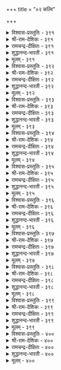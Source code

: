+++
title = "०२ कल्वि"

+++

<details><summary>विश्वास-प्रस्तुतिः - ३९१</summary>

कऱ्क कसडऱक् कऱ्पवै कट्रबिन्  
निऱ्क अदऱ्कुत् तग।      ३९१
</details>

<details><summary>श्री-राम-देशिकः - ३९१</summary>

अध्येतव्याः समे ग्रन्थाः निस्सन्देहं यथार्थतः ।  
अधीतग्रन्थदृष्टेन्न पथा युक्तं प्रवर्तनम् ॥ ३९१॥
</details>

<details><summary>रामचन्द्र-दीक्षितः - ३९१</summary>

391\. kaṟka, kacaṭu aṟa, kaṟpavai! kaṟṟapiṉ,  
niṟka, ataṟkut taka!.

391\. Faultlessly pursue knowledge and abide by it.  
</details>

<details><summary>शुद्धानन्द-भारती - ३९१</summary>

1\. கற்க கசடறக் கற்பவை கற்றபின்  
நிற்க அதற்குத் தக.  
Lore worth learning, learn flawlessly  
Live by that learning thoroughly.        391  
</details>

<details><summary>मूलम् - ३९१</summary>

कऱ्क कसडऱक् कऱ्पवै कट्रबिन्  
निऱ्क अदऱ्कुत् तग।      ३९१
</details>

<details><summary>विश्वास-प्रस्तुतिः - ३९२</summary>

ऎण्णॆन्ब एनै ऎऴुत्तॆन्ब इव्विरण् डुम्  
कण्णॆन्ब वाऴुम् उयिर्क्कु।      ३९२
</details>

<details><summary>श्री-राम-देशिकः - ३९२</summary>

न्यायव्याकरणाख्ये द्वे शास्त्रे मुख्ये नृणामिह ।  
उभे हि चक्षुषी स्यातामिति सद्भिरुदीर्यते ॥ ३९२॥
</details>

<details><summary>रामचन्द्र-दीक्षितः - ३९२</summary>

392\. 'eṇ' eṉpa, ēṉai ‘eḻuttu’ eṉpa, iv iraṇṭum  
‘kaṇ’ eṉpa, vāḻum uyirkku.

392\. Verily the numbers and letters are the eyes of the living one.  
</details>

<details><summary>शुद्धानन्द-भारती - ३९२</summary>

2\. எண்ணென்ப ஏனை எழுத்தென்ப இவ்விரண்டும்  
கண்ணென்ப வாழும் உயிர்க்கு.  
Letter, number, art and science  
Of living kind both are the eyes.        392  
</details>

<details><summary>मूलम् - ३९२</summary>

ऎण्णॆन्ब एनै ऎऴुत्तॆन्ब इव्विरण् डुम्  
कण्णॆन्ब वाऴुम् उयिर्क्कु।      ३९२
</details>

<details><summary>विश्वास-प्रस्तुतिः - ३९३</summary>

कण्णुडैयर् ऎन्बवर् कट्रोर् मुगत्तिरण्डु  
पुण्णुडैयर् कल्ला तवर्।      ३९३
</details>

<details><summary>श्री-राम-देशिकः - ३९३</summary>

चक्षुष्मन्तस्त एव स्युः ज्ञानचक्षुर्युतास्तु ये ।  
इतरेषामुभे नेत्रे व्रणे स्यातां मुखोत्थिते ॥ ३९३॥
</details>

<details><summary>रामचन्द्र-दीक्षितः - ३९३</summary>

393\. kaṇ uṭaiyar eṉpavar kaṟṟōr; mukattu iraṇṭu  
puṇ uṭaiyar, kallātavar.

393\. The learned alone are said to possess eyes; but they are only sores in the face of the unlettered.  
</details>

<details><summary>शुद्धानन्द-भारती - ३९३</summary>

3\. கண்ணுடையர் என்பவர் கற்றோர் முகத்திரண்டு  
புண்ணுடையர் கல்லா தவர்.  
The learned alone have eyes on face  
The ignorant two sores of disgrace.        393  
</details>

<details><summary>मूलम् - ३९३</summary>

कण्णुडैयर् ऎन्बवर् कट्रोर् मुगत्तिरण्डु  
पुण्णुडैयर् कल्ला तवर्।      ३९३
</details>

<details><summary>विश्वास-प्रस्तुतिः - ३९४</summary>

उवप्पत् तलैक्कूडि उळ्ळप् पिरिदल्  
अनैत्ते पुलवर् तॊऴिल्।      ३९४
</details>

<details><summary>श्री-राम-देशिकः - ३९४</summary>

यत्सङ्गन जनास्तुष्टाः भवेयुः, सङ्गमं पुनः ।  
वियोगकाले वाञ्छेयुः स भवेत्पण्डितोत्तमः ॥ ३९४॥
</details>

<details><summary>रामचन्द्र-दीक्षितः - ३९४</summary>

394\. uvappat talaikkūṭi, uḷḷap pirital  
aṉaittē-pulavar toḻil.

394\. The duty of the learned is to delight man by their company. Hunger ever more for it even while parting.  
</details>

<details><summary>शुद्धानन्द-भारती - ३९४</summary>

4\. உவப்பத் தலைக்கூடி உள்ளப் பிரிதல்  
அனைத்தே புலவர் தொழில்  
To meet with joy and part with thought  
Of learned men this is the art.        394  
</details>

<details><summary>मूलम् - ३९४</summary>

उवप्पत् तलैक्कूडि उळ्ळप् पिरिदल्  
अनैत्ते पुलवर् तॊऴिल्।      ३९४
</details>

<details><summary>विश्वास-प्रस्तुतिः - ३९५</summary>

उडैयार्मुन् इल्लार्बोल् एक्कट्रुङ् गट्रार्  
कडैयरे कल्ला तवर्।      ३९५
</details>

<details><summary>श्री-राम-देशिकः - ३९५</summary>

रिक्तवद्धनिकस्याग्रे विनीता गुरुसन्निधौ ।  
भूत्वा पठन्ति ये नित्यं शिष्टास्ते निन्दिताः परे ॥ ३९५॥
</details>

<details><summary>रामचन्द्र-दीक्षितः - ३९५</summary>

395\. uṭaiyārmuṉ illārpōl ēkkaṟṟum kaṟṟār;  
kaṭaiyarē, kallātavar.

395\. Eager like the beggars at the door of the wealthy is the sufferer of knowledge; the illiterate are held in scorn.  
</details>

<details><summary>शुद्धानन्द-भारती - ३९५</summary>

5\. உடையார்முன் இல்லார்போல் ஏக்கற்றுங் கற்றார்  
கடையரே கல்லா தவர்  
Like poor before rich they yearn:  
For knowledge: the low never learn.        395  
</details>

<details><summary>मूलम् - ३९५</summary>

उडैयार्मुन् इल्लार्बोल् एक्कट्रुङ् गट्रार्  
कडैयरे कल्ला तवर्।      ३९५
</details>

<details><summary>विश्वास-प्रस्तुतिः - ३९६</summary>

तॊट्टनैत् तूऱुम् मणऱ्केणि मान्दर्क्कुक्  
कट्रनैत् तूऱुम् अऱिवु।       ३९६
</details>

<details><summary>श्री-राम-देशिकः - ३९६</summary>

विद्यभ्यासानुसारेण नृणां ज्ञानां प्रवर्धते ।  
खननानुगुणं तोयं वर्धते सैकते यथा ॥ ३९६॥
</details>

<details><summary>रामचन्द्र-दीक्षितः - ३९६</summary>

396\. toṭṭaṉaittu ūṟum, maṇaṟ kēṇi;-māntarkkuk  
kaṟṟaṉaittu ūṟum, aṟivu.

396\. The deeper you delve into the earth, the greater will be the flow of water. Likewise knowledge is in proportion to your learning.  
</details>

<details><summary>शुद्धानन्द-भारती - ३९६</summary>

6\. தொட்டனைத் தூறும் மணற்கேணி மாந்தர்க்குக்  
கற்றனைத் தூறும் அறிவு.  
As deep you dig the sand spring flows  
As deep you learn the knowledge grows.        396  
</details>

<details><summary>मूलम् - ३९६</summary>

तॊट्टनैत् तूऱुम् मणऱ्केणि मान्दर्क्कुक्  
कट्रनैत् तूऱुम् अऱिवु।       ३९६
</details>

<details><summary>विश्वास-प्रस्तुतिः - ३९७</summary>

यादानुम् नाडामाल् ऊरामाल् ऎन्नॊरुवन्  
सान्दुणैयुङ् गल्लाद वाऱु।      ३९७
</details>

<details><summary>श्री-राम-देशिकः - ३९७</summary>

सर्वे देशाः समे ग्रामाः स्वीयाः स्युर्विदुषां भुवि ।  
तथा सति कुतः कैश्चित् विद्या नाधीयते सदा ॥ ३९७॥
</details>

<details><summary>रामचन्द्र-दीक्षितः - ३९७</summary>

397\. yātāṉum nāṭu āmāl; ūr āmāl; eṉ, oruvaṉ  
cām tuṇaiyum kallātavāṟu?.

397\. No country and no place is alien to the learned. How is it that persons remain in ignorance to the end of their lives?  
</details>

<details><summary>शुद्धानन्द-भारती - ३९७</summary>

7\. யாதானும் நாடாமால் ஊராமால் என்னொருவன்  
சாந்துணையுங் கல்லாத வாறு.  
All lands and towns are learner's own  
Why not till death learning go on!        397  
</details>

<details><summary>मूलम् - ३९७</summary>

यादानुम् नाडामाल् ऊरामाल् ऎन्नॊरुवन्  
सान्दुणैयुङ् गल्लाद वाऱु।      ३९७
</details>

<details><summary>विश्वास-प्रस्तुतिः - ३९८</summary>

ऒरुमैक्कण् तान् कट्र कल्वि ऒरुवऱ्कु  
ऎऴुमैयुम् एमाप् पुडैत्तु।      ३९८
</details>

<details><summary>श्री-राम-देशिकः - ३९८</summary>

एकजन्मन्यधिगता विद्या नृनं हि केनचित् ।  
सप्तजन्मस्वनुगता तस्य साह्यकरी भवेत् ॥ ३९८॥
</details>

<details><summary>रामचन्द्र-दीक्षितः - ३९८</summary>

398\. orumaikkaṇ tāṉ kaṟṟa kalvi oruvaṟku  
eḻumaiyum ēmāppu uṭaittu.

398\. The knowledge that a person gains in one birth stands him in good stead for seven births.  
</details>

<details><summary>शुद्धानन्द-भारती - ३९८</summary>

8\. ஒருமைக்கண் தான்கற்ற கல்வி ஒருவற்கு  
எழுமையும் ஏமாப் புடைத்து  
The joy of learning in one birth  
Exalts man upto his seventh.        398  
</details>

<details><summary>मूलम् - ३९८</summary>

ऒरुमैक्कण् तान् कट्र कल्वि ऒरुवऱ्कु  
ऎऴुमैयुम् एमाप् पुडैत्तु।      ३९८
</details>

<details><summary>विश्वास-प्रस्तुतिः - ३९९</summary>

तामिन् पुऱुवदु उलगिन् पुऱक् कण्डु  
कामुऱुवर् कट्रऱिन् दार्।       ३९९
</details>

<details><summary>श्री-राम-देशिकः - ३९९</summary>

निजानन्दकरीं विद्यां परेषां निजमूलतः ।  
आनन्ददात्रीं विज्ञाय तां प्राज्ञा बहुकुर्वते ॥ ३९९॥
</details>

<details><summary>रामचन्द्र-दीक्षितः - ३९९</summary>

399\. tām iṉpuṟuvatu ulaku iṉpuṟak kaṇṭu,  
kāmuṟuvar, kaṟṟu aṟintār.

399\. The learned thirst for knowledge more and more, because what gives them pleasure delights the world.  
</details>

<details><summary>शुद्धानन्द-भारती - ३९९</summary>

9\. தாமின் புறுவது உலகின் புறக்கண்டு  
காமுறுவர் கற்றறிந் தார்.  
The learned foster learning more  
On seeing the world enjoy their lore.        399  
</details>

<details><summary>मूलम् - ३९९</summary>

तामिन् पुऱुवदु उलगिन् पुऱक् कण्डु  
कामुऱुवर् कट्रऱिन् दार्।       ३९९
</details>

<details><summary>विश्वास-प्रस्तुतिः - ४००</summary>

केडिल् विऴुच्चॆल्वम् कल्वि यॊरुवऱ्कु  
माडल्ल मट्रै यवै।       ४००
</details>

<details><summary>श्री-राम-देशिकः - ४००</summary>

विद्याधनं स्थिरं श्रेष्ठमेकमेव धनं भवेत् ।  
धनान्यन्यान्यस्थिराणि वस्तुतो न धनानि हि ॥ ४००॥
</details>

<details><summary>रामचन्द्र-दीक्षितः - ४००</summary>

400\. kēṭu il viḻuc celvam kalvi; oruvaṟku  
māṭu alla, maṟṟaiyavai.

400\. The precious undecaying wealth of a man is his learning. All other riches are no wealth at all.  
</details>

<details><summary>शुद्धानन्द-भारती - ४००</summary>

10\. கேடில் விழுச்செல்வம் கல்வி ஒருவற்கு  
மாடல்ல மற்றை யவை.  
Learning is wealth none could destroy  
Nothing else gives genuine joy.        400  
</details>

<details><summary>मूलम् - ४००</summary>

केडिल् विऴुच्चॆल्वम् कल्वि यॊरुवऱ्कु  
माडल्ल मट्रै यवै।       ४००
</details>
